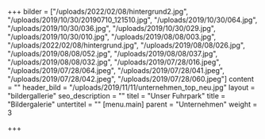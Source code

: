 +++
bilder = ["/uploads/2022/02/08/hintergrund2.jpg", "/uploads/2019/10/30/20190710_121510.jpg", "/uploads/2019/10/30/064.jpg", "/uploads/2019/10/30/036.jpg", "/uploads/2019/10/30/029.jpg", "/uploads/2019/10/30/010.jpg", "/uploads/2019/08/08/003.jpg", "/uploads/2022/02/08/hintergrund.jpg", "/uploads/2019/08/08/026.jpg", "/uploads/2019/08/08/052.jpg", "/uploads/2019/08/08/037.jpg", "/uploads/2019/08/08/032.jpg", "/uploads/2019/07/28/016.jpeg", "/uploads/2019/07/28/064.jpeg", "/uploads/2019/07/28/041.jpeg", "/uploads/2019/07/28/042.jpeg", "/uploads/2019/07/28/060.jpeg"]
content = ""
header_bild = "/uploads/2019/11/11/unternehmen_top_neu.jpg"
layout = "bildergallerie"
seo_description = ""
titel = "Unser Fuhrpark"
title = "Bildergalerie"
untertitel = ""
[menu.main]
parent = "Unternehmen"
weight = 3

+++
